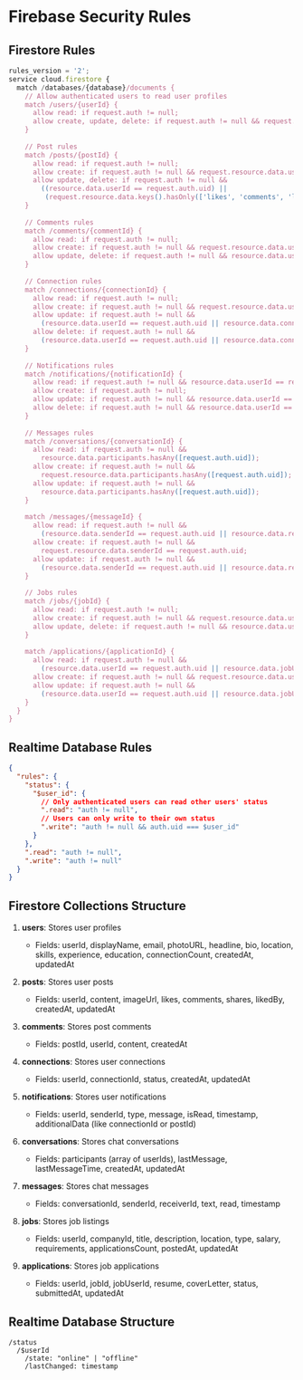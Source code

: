 
# Firebase Security Rules

## Firestore Rules

```javascript
rules_version = '2';
service cloud.firestore {
  match /databases/{database}/documents {
    // Allow authenticated users to read user profiles
    match /users/{userId} {
      allow read: if request.auth != null;
      allow create, update, delete: if request.auth != null && request.auth.uid == userId;
    }
    
    // Post rules
    match /posts/{postId} {
      allow read: if request.auth != null;
      allow create: if request.auth != null && request.resource.data.userId == request.auth.uid;
      allow update, delete: if request.auth != null && 
        ((resource.data.userId == request.auth.uid) || 
         (request.resource.data.keys().hasOnly(['likes', 'comments', 'likedBy']) && resource.data.userId != request.auth.uid));
    }
    
    // Comments rules
    match /comments/{commentId} {
      allow read: if request.auth != null;
      allow create: if request.auth != null && request.resource.data.userId == request.auth.uid;
      allow update, delete: if request.auth != null && resource.data.userId == request.auth.uid;
    }
    
    // Connection rules
    match /connections/{connectionId} {
      allow read: if request.auth != null;
      allow create: if request.auth != null && request.resource.data.userId == request.auth.uid;
      allow update: if request.auth != null && 
        (resource.data.userId == request.auth.uid || resource.data.connectionId == request.auth.uid);
      allow delete: if request.auth != null && 
        (resource.data.userId == request.auth.uid || resource.data.connectionId == request.auth.uid);
    }
    
    // Notifications rules
    match /notifications/{notificationId} {
      allow read: if request.auth != null && resource.data.userId == request.auth.uid;
      allow create: if request.auth != null;
      allow update: if request.auth != null && resource.data.userId == request.auth.uid;
      allow delete: if request.auth != null && resource.data.userId == request.auth.uid;
    }
    
    // Messages rules
    match /conversations/{conversationId} {
      allow read: if request.auth != null && 
        resource.data.participants.hasAny([request.auth.uid]);
      allow create: if request.auth != null && 
        request.resource.data.participants.hasAny([request.auth.uid]);
      allow update: if request.auth != null && 
        resource.data.participants.hasAny([request.auth.uid]);
    }
    
    match /messages/{messageId} {
      allow read: if request.auth != null && 
        (resource.data.senderId == request.auth.uid || resource.data.receiverId == request.auth.uid);
      allow create: if request.auth != null && 
        request.resource.data.senderId == request.auth.uid;
      allow update: if request.auth != null && 
        (resource.data.senderId == request.auth.uid || resource.data.receiverId == request.auth.uid);
    }
    
    // Jobs rules
    match /jobs/{jobId} {
      allow read: if request.auth != null;
      allow create: if request.auth != null && request.resource.data.userId == request.auth.uid;
      allow update, delete: if request.auth != null && resource.data.userId == request.auth.uid;
    }
    
    match /applications/{applicationId} {
      allow read: if request.auth != null && 
        (resource.data.userId == request.auth.uid || resource.data.jobUserId == request.auth.uid);
      allow create: if request.auth != null && request.resource.data.userId == request.auth.uid;
      allow update: if request.auth != null && 
        (resource.data.userId == request.auth.uid || resource.data.jobUserId == request.auth.uid);
    }
  }
}
```

## Realtime Database Rules

```json
{
  "rules": {
    "status": {
      "$user_id": {
        // Only authenticated users can read other users' status
        ".read": "auth != null",
        // Users can only write to their own status
        ".write": "auth != null && auth.uid === $user_id"
      }
    },
    ".read": "auth != null",
    ".write": "auth != null"
  }
}
```

## Firestore Collections Structure

1. **users**: Stores user profiles
   - Fields: userId, displayName, email, photoURL, headline, bio, location, skills, experience, education, connectionCount, createdAt, updatedAt

2. **posts**: Stores user posts
   - Fields: userId, content, imageUrl, likes, comments, shares, likedBy, createdAt, updatedAt

3. **comments**: Stores post comments
   - Fields: postId, userId, content, createdAt

4. **connections**: Stores user connections
   - Fields: userId, connectionId, status, createdAt, updatedAt

5. **notifications**: Stores user notifications
   - Fields: userId, senderId, type, message, isRead, timestamp, additionalData (like connectionId or postId)

6. **conversations**: Stores chat conversations
   - Fields: participants (array of userIds), lastMessage, lastMessageTime, createdAt, updatedAt

7. **messages**: Stores chat messages
   - Fields: conversationId, senderId, receiverId, text, read, timestamp

8. **jobs**: Stores job listings
   - Fields: userId, companyId, title, description, location, type, salary, requirements, applicationsCount, postedAt, updatedAt

9. **applications**: Stores job applications
   - Fields: userId, jobId, jobUserId, resume, coverLetter, status, submittedAt, updatedAt

## Realtime Database Structure

```
/status
  /$userId
    /state: "online" | "offline"
    /lastChanged: timestamp
```
